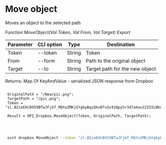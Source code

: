 ﻿---
sidebar_position: 9
---

# Move object
 Moves an object to the selected path


*Function MoveObject(Val Token, Val From, Val Target) Export*

 | Parameter | CLI option | Type | Destination |
 |-|-|-|-|
 | Token | --token | String | Token |
 | From | --form | String | Path to the original object |
 | Target | --to | String | Target path for the new object |

 
 Returns: Map Of KeyAndValue - serialized JSON response from Dropbox

```bsl title="Code example"
	
 OriginalPath = "/New/pic.png";
 TargetPath = "/pic.png"; 
 Token = "sl.B2ieEHcB9I9BTwJFjbf_MQtoZMKjGYgkpBqzQkvBfuSz41Qpy5r3d7a4ax22I5ILWhd9KLbN5L...";
 
 Result = OPI_Dropbox.MoveObject(Token, OriginalPath, TargetPath);
 
	
```

```sh title="CLI command example"
 
 oint dropbox MoveObject --token "sl.B2ieEHcB9I9BTwJFjbf_MQtoZMKjGYgkpBqzQkvBfuSz41Qpy5r3d7a4ax22I5ILWhd9KLbN5L..." --form %form% --to %to%


```


```json title="Result"



```
